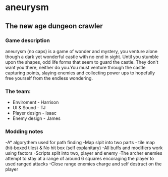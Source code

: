 # aneurysm

## The new age dungeon crawler

### Game description
aneurysm (no caps) is a game of wonder and mystery, you venture alone though a dark yet wonderful castle with no end in sight. Until you stumble upon the shapes, odd life forms that seem to guard the castle. They don't want you there, neither do you.You must venture through the castle capturing points, slaying enemies and collecting power ups to hopefully free yourself from the endless wondering.

### The team: 
- Enviroment - Harrison
- UI & Sound - TJ 
- Player design - Isaac
- Enemy design - James 

### Modding notes
-A* algorythem used for path finding 
-Map slpit into two parts - tile map (hit-boxed tiles) & No hit box (self explanitary)
-All buffs and modifiers work using factors
-Scripts split into two, player and enemy
-The archer enemies attempt to stay at a range of around 6 squares encoraging the player to used ranged attacks
-Close range enemies charge and self destruct on the player
